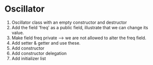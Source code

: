 # Oscillator

1. Oscillator class with an empty constructor and destructor
2. Add the field 'freq' as a public field, illustrate that we can change its value. 
3. Make field freq private --> we are not allowed to alter the freq field.
4. Add setter & getter and use these.
5. Add constructor
6. Add constructor delegation
7. Add initializer list